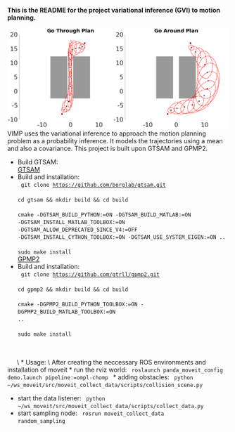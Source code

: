 
**This is the README for the project variational inference (GVI) to motion planning.**

![Planning using Gaussian variational inference (GVI)](comparison.png)
VIMP uses the variational inference to approach the motion planning problem as a probability inference. It models the trajectories using a mean and also a covariance. This project is built upon GTSAM and GPMP2.
 * Build GTSAM: \
[GTSAM](https://github.com/borglab/gtsam)    
 * Build and installation:\
   <code> git clone https://github.com/borglab/gtsam.git \
                  cd gtsam && mkdir build && cd build\
             cmake -DGTSAM_BUILD_PYTHON:=ON -DGTSAM_BUILD_MATLAB:=ON -DGTSAM_INSTALL_MATLAB_TOOLBOX:=ON -DGTSAM_ALLOW_DEPRECATED_SINCE_V4:=OFF -DGTSAM_INSTALL_CYTHON_TOOLBOX:=ON  -DGTSAM_USE_SYSTEM_EIGEN:=ON .. \
             sudo make install 
   </code> 
   \
   [GPMP2](https://github.com/gtrll/gpmp2) 
  * Build and installation:\
   <code> git clone https://github.com/gtrll/gpmp2.git \
         cd gpmp2 && mkdir build && cd build\
         cmake -DGPMP2_BUILD_PYTHON_TOOLBOX:=ON -DGPMP2_BUILD_MATLAB_TOOLBOX:=ON .. \
         sudo make install 
   </code> 
   \
 * Usage: \
        After creating the neccessary ROS environments and installation of moveit
   * run the rviz world: 
        <code> roslaunch panda_moveit_config demo.launch pipeline:=ompl-chomp </code>
   * adding obstacles:
        <code> python ~/ws_moveit/src/moveit_collect_data/scripts/collision_scene.py </code>

   * start the data listener:
        <code> python ~/ws_moveit/src/moveit_collect_data/scripts/collect_data.py </code>
   * start sampling node:
        <code> rosrun moveit_collect_data random_sampling </code>